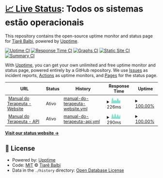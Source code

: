 # [📈 Live Status](https://monitor.manualdoterapeuta.com.br): <!--live status--> **Todos os sistemas estão operacionais**

This repository contains the open-source uptime monitor and status page for [Tiarê Balbi](https://tiarebalbi.com), powered by [Upptime](https://github.com/upptime/upptime).

[![Uptime CI](https://github.com/tiarebalbi/uptime-monitor/workflows/Uptime%20CI/badge.svg)](https://github.com/tiarebalbi/uptime-monitor/actions?query=workflow%3A%22Uptime+CI%22)
[![Response Time CI](https://github.com/tiarebalbi/uptime-monitor/workflows/Response%20Time%20CI/badge.svg)](https://github.com/tiarebalbi/uptime-monitor/actions?query=workflow%3A%22Response+Time+CI%22)
[![Graphs CI](https://github.com/tiarebalbi/uptime-monitor/workflows/Graphs%20CI/badge.svg)](https://github.com/tiarebalbi/uptime-monitor/actions?query=workflow%3A%22Graphs+CI%22)
[![Static Site CI](https://github.com/tiarebalbi/uptime-monitor/workflows/Static%20Site%20CI/badge.svg)](https://github.com/tiarebalbi/uptime-monitor/actions?query=workflow%3A%22Static+Site+CI%22)
[![Summary CI](https://github.com/tiarebalbi/uptime-monitor/workflows/Summary%20CI/badge.svg)](https://github.com/tiarebalbi/uptime-monitor/actions?query=workflow%3A%22Summary+CI%22)

With [Upptime](https://upptime.js.org), you can get your own unlimited and free uptime monitor and status page, powered entirely by a GitHub repository. We use [Issues](https://github.com/tiarebalbi/uptime-monitor/issues) as incident reports, [Actions](https://github.com/tiarebalbi/uptime-monitor/actions) as uptime monitors, and [Pages](https://monitor.manualdoterapeuta.com.br) for the status page.

<!--start: status pages-->
<!-- This summary is generated by Upptime (https://github.com/upptime/upptime) -->
<!-- Do not edit this manually, your changes will be overwritten -->
<!-- prettier-ignore -->
| URL | Status | History | Response Time | Uptime |
| --- | ------ | ------- | ------------- | ------ |
| <img alt="" src="https://icons.duckduckgo.com/ip3/portal.manualdoterapeuta.com.br.ico" height="13"> [Manual do Terapeuta - Website](https://portal.manualdoterapeuta.com.br/) | Ativo | [manual-do-terapeuta-website.yml](https://github.com/tiarebalbi/uptime-monitor/commits/HEAD/history/manual-do-terapeuta-website.yml) | <details><summary><img alt="Response time graph" src="./graphs/manual-do-terapeuta-website/response-time-week.png" height="20"> 226ms</summary><br><a href="https://monitor.manualdoterapeuta.com.br/history/manual-do-terapeuta-website"><img alt="Response time 251" src="https://img.shields.io/endpoint?url=https%3A%2F%2Fraw.githubusercontent.com%2Ftiarebalbi%2Fuptime-monitor%2FHEAD%2Fapi%2Fmanual-do-terapeuta-website%2Fresponse-time.json"></a><br><a href="https://monitor.manualdoterapeuta.com.br/history/manual-do-terapeuta-website"><img alt="24-hour response time 197" src="https://img.shields.io/endpoint?url=https%3A%2F%2Fraw.githubusercontent.com%2Ftiarebalbi%2Fuptime-monitor%2FHEAD%2Fapi%2Fmanual-do-terapeuta-website%2Fresponse-time-day.json"></a><br><a href="https://monitor.manualdoterapeuta.com.br/history/manual-do-terapeuta-website"><img alt="7-day response time 226" src="https://img.shields.io/endpoint?url=https%3A%2F%2Fraw.githubusercontent.com%2Ftiarebalbi%2Fuptime-monitor%2FHEAD%2Fapi%2Fmanual-do-terapeuta-website%2Fresponse-time-week.json"></a><br><a href="https://monitor.manualdoterapeuta.com.br/history/manual-do-terapeuta-website"><img alt="30-day response time 243" src="https://img.shields.io/endpoint?url=https%3A%2F%2Fraw.githubusercontent.com%2Ftiarebalbi%2Fuptime-monitor%2FHEAD%2Fapi%2Fmanual-do-terapeuta-website%2Fresponse-time-month.json"></a><br><a href="https://monitor.manualdoterapeuta.com.br/history/manual-do-terapeuta-website"><img alt="1-year response time 251" src="https://img.shields.io/endpoint?url=https%3A%2F%2Fraw.githubusercontent.com%2Ftiarebalbi%2Fuptime-monitor%2FHEAD%2Fapi%2Fmanual-do-terapeuta-website%2Fresponse-time-year.json"></a></details> | <details><summary><a href="https://monitor.manualdoterapeuta.com.br/history/manual-do-terapeuta-website">100.00%</a></summary><a href="https://monitor.manualdoterapeuta.com.br/history/manual-do-terapeuta-website"><img alt="All-time uptime 100.00%" src="https://img.shields.io/endpoint?url=https%3A%2F%2Fraw.githubusercontent.com%2Ftiarebalbi%2Fuptime-monitor%2FHEAD%2Fapi%2Fmanual-do-terapeuta-website%2Fuptime.json"></a><br><a href="https://monitor.manualdoterapeuta.com.br/history/manual-do-terapeuta-website"><img alt="24-hour uptime 100.00%" src="https://img.shields.io/endpoint?url=https%3A%2F%2Fraw.githubusercontent.com%2Ftiarebalbi%2Fuptime-monitor%2FHEAD%2Fapi%2Fmanual-do-terapeuta-website%2Fuptime-day.json"></a><br><a href="https://monitor.manualdoterapeuta.com.br/history/manual-do-terapeuta-website"><img alt="7-day uptime 100.00%" src="https://img.shields.io/endpoint?url=https%3A%2F%2Fraw.githubusercontent.com%2Ftiarebalbi%2Fuptime-monitor%2FHEAD%2Fapi%2Fmanual-do-terapeuta-website%2Fuptime-week.json"></a><br><a href="https://monitor.manualdoterapeuta.com.br/history/manual-do-terapeuta-website"><img alt="30-day uptime 100.00%" src="https://img.shields.io/endpoint?url=https%3A%2F%2Fraw.githubusercontent.com%2Ftiarebalbi%2Fuptime-monitor%2FHEAD%2Fapi%2Fmanual-do-terapeuta-website%2Fuptime-month.json"></a><br><a href="https://monitor.manualdoterapeuta.com.br/history/manual-do-terapeuta-website"><img alt="1-year uptime 100.00%" src="https://img.shields.io/endpoint?url=https%3A%2F%2Fraw.githubusercontent.com%2Ftiarebalbi%2Fuptime-monitor%2FHEAD%2Fapi%2Fmanual-do-terapeuta-website%2Fuptime-year.json"></a></details>
| <img alt="" src="https://icons.duckduckgo.com/ip3/api.manualdoterapeuta.com.br.ico" height="13"> [Manual do Terapeuta - API](https://api.manualdoterapeuta.com.br/actuator/info) | Ativo | [manual-do-terapeuta-api.yml](https://github.com/tiarebalbi/uptime-monitor/commits/HEAD/history/manual-do-terapeuta-api.yml) | <details><summary><img alt="Response time graph" src="./graphs/manual-do-terapeuta-api/response-time-week.png" height="20"> 290ms</summary><br><a href="https://monitor.manualdoterapeuta.com.br/history/manual-do-terapeuta-api"><img alt="Response time 274" src="https://img.shields.io/endpoint?url=https%3A%2F%2Fraw.githubusercontent.com%2Ftiarebalbi%2Fuptime-monitor%2FHEAD%2Fapi%2Fmanual-do-terapeuta-api%2Fresponse-time.json"></a><br><a href="https://monitor.manualdoterapeuta.com.br/history/manual-do-terapeuta-api"><img alt="24-hour response time 159" src="https://img.shields.io/endpoint?url=https%3A%2F%2Fraw.githubusercontent.com%2Ftiarebalbi%2Fuptime-monitor%2FHEAD%2Fapi%2Fmanual-do-terapeuta-api%2Fresponse-time-day.json"></a><br><a href="https://monitor.manualdoterapeuta.com.br/history/manual-do-terapeuta-api"><img alt="7-day response time 290" src="https://img.shields.io/endpoint?url=https%3A%2F%2Fraw.githubusercontent.com%2Ftiarebalbi%2Fuptime-monitor%2FHEAD%2Fapi%2Fmanual-do-terapeuta-api%2Fresponse-time-week.json"></a><br><a href="https://monitor.manualdoterapeuta.com.br/history/manual-do-terapeuta-api"><img alt="30-day response time 253" src="https://img.shields.io/endpoint?url=https%3A%2F%2Fraw.githubusercontent.com%2Ftiarebalbi%2Fuptime-monitor%2FHEAD%2Fapi%2Fmanual-do-terapeuta-api%2Fresponse-time-month.json"></a><br><a href="https://monitor.manualdoterapeuta.com.br/history/manual-do-terapeuta-api"><img alt="1-year response time 274" src="https://img.shields.io/endpoint?url=https%3A%2F%2Fraw.githubusercontent.com%2Ftiarebalbi%2Fuptime-monitor%2FHEAD%2Fapi%2Fmanual-do-terapeuta-api%2Fresponse-time-year.json"></a></details> | <details><summary><a href="https://monitor.manualdoterapeuta.com.br/history/manual-do-terapeuta-api">100.00%</a></summary><a href="https://monitor.manualdoterapeuta.com.br/history/manual-do-terapeuta-api"><img alt="All-time uptime 100.00%" src="https://img.shields.io/endpoint?url=https%3A%2F%2Fraw.githubusercontent.com%2Ftiarebalbi%2Fuptime-monitor%2FHEAD%2Fapi%2Fmanual-do-terapeuta-api%2Fuptime.json"></a><br><a href="https://monitor.manualdoterapeuta.com.br/history/manual-do-terapeuta-api"><img alt="24-hour uptime 100.00%" src="https://img.shields.io/endpoint?url=https%3A%2F%2Fraw.githubusercontent.com%2Ftiarebalbi%2Fuptime-monitor%2FHEAD%2Fapi%2Fmanual-do-terapeuta-api%2Fuptime-day.json"></a><br><a href="https://monitor.manualdoterapeuta.com.br/history/manual-do-terapeuta-api"><img alt="7-day uptime 100.00%" src="https://img.shields.io/endpoint?url=https%3A%2F%2Fraw.githubusercontent.com%2Ftiarebalbi%2Fuptime-monitor%2FHEAD%2Fapi%2Fmanual-do-terapeuta-api%2Fuptime-week.json"></a><br><a href="https://monitor.manualdoterapeuta.com.br/history/manual-do-terapeuta-api"><img alt="30-day uptime 100.00%" src="https://img.shields.io/endpoint?url=https%3A%2F%2Fraw.githubusercontent.com%2Ftiarebalbi%2Fuptime-monitor%2FHEAD%2Fapi%2Fmanual-do-terapeuta-api%2Fuptime-month.json"></a><br><a href="https://monitor.manualdoterapeuta.com.br/history/manual-do-terapeuta-api"><img alt="1-year uptime 100.00%" src="https://img.shields.io/endpoint?url=https%3A%2F%2Fraw.githubusercontent.com%2Ftiarebalbi%2Fuptime-monitor%2FHEAD%2Fapi%2Fmanual-do-terapeuta-api%2Fuptime-year.json"></a></details>

<!--end: status pages-->

[**Visit our status website →**](https://monitor.manualdoterapeuta.com.br)

## 📄 License

- Powered by: [Upptime](https://github.com/upptime/upptime)
- Code: [MIT](./LICENSE) © [Tiarê Balbi](https://tiarebalbi.com)
- Data in the `./history` directory: [Open Database License](https://opendatacommons.org/licenses/odbl/1-0/)
